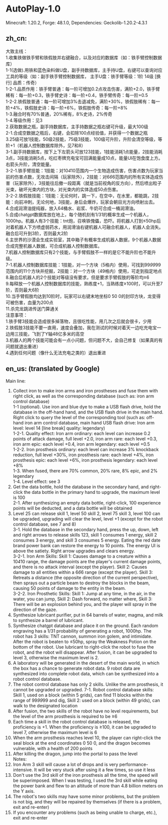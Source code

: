 # AutoPlay-1.0
Minecraft: 1.20.2, Forge: 48.1.0, Dependencies: Geckolib-1.20.2-4.3.1  
## zh_cn:  
大致主线：  
    1.收集铁做铁手臂和铁假肢并右键融合，以及对应的数据库（如：铁手臂控制数据库）  
    1-1(选做).用铁和蓝色染料做U盘，副手持数据库，主手持U盘，右键可以查询对应工具的等级（如：副手铁手臂控制数据库， 主手U盘：铁手臂等级：1阶 14级 [换行] 品质：传奇）  
    1-2-1.品质作用：铁手臂普通：每一阶可增加0.2点攻击伤害，满阶+2.0，铁手臂稀有：每一阶+0.3，铁手臂史诗：每一阶+0.4，铁手臂传奇：每一阶+0.5  
    1-2-2.铁假肢普通：每一阶可增加3%击退减免，满阶+30%，铁假肢稀有：每一阶+4%，铁假肢史诗：每一阶+6%，铁假肢传奇：每一阶+8%  
    1-3.融合时有70%普通，20%稀有，8%史诗，2%传奇  
    1-4.等级作用：见3  
    2.获取数据之瓶，副手持数据库，主手持数据之瓶右键可升级，最大100级  
    2-1.合成空数据之瓶后，右键，会扣除100点经验值，并获得一个数据之瓶  
    3.25级可放1技能，50级2技能，75级3技能，100级可升阶，升阶会清空等级，等阶+1（机器人控制数据库除外，见7和8）  
    3-1.副手持数据库，按下上下左箭头可放123技能，1技能消耗1点能量，2技能消耗3点，3技能消耗5点，吃红枣牌充电宝可回满能量成10点，能量UI在饱食度上方。右箭头升阶，清空能量。  
    3-2-1.铁手臂技能：1技能：对10*4*10范围内一个生物造成伤害，伤害点数为玩家当前的伤害点数，无攻击间隔（玩家除外），2技能：对6*6*6范围内的所有实体造成伤害（玩家除外），3技能往后撤一段距离（就是当前视角的反方向），然后喷出粒子光束，破坏光束内的方块，对光束内的实体造成50点伤害。  
    3-2-2.铁假肢技能：1技能：无论何时，跳一下，在空中，在水里，都能跳，2技能：向前冲刺，无论何地，3技能，身后会爆炸，玩家会朝目光方向喷射出去。  
    4.合成润滑油提纯器，放入64桶水、岩浆、牛奶可合成一桶润滑油。  
    5.合成chatgpt数据库放在地上，每个随机刻有1/31的概率生成一个机器人，1000hp。机器人有3个技能：tnt炮，召唤铁傀儡，恐吓。将机器人打到≤50hp后对着机器人下方喷虚弱药水，用润滑油右键机器人可融合机器人，机器人会消失。融合后可升到3阶，否则最大2阶  
    6.主世界的沙漠会生成实验室，其中箱子有概率生成机器人数据，9个机器人数据合成完整机器人数据，可合成机器人控制数据库。  
    7.机器人控制数据库只有2个技能，与手臂假肢不一样的是它不能升阶也不能升级。  
    7-1.机器人控制数据库技能：1技能，对一个方块（5格内）使用，可找到99*99*99范围内的11个方块并挖掘，2技能：对一个方块（49格内）使用，可走到指定地点  
    8.融合后机器人的2个技能对等级没有要求，但是要求手臂假肢的等阶均≥6  
    9.每释放一个机器人控制数据库的技能，熟练度+1，当熟练度≥100时，可以升至7阶，否则最大6阶  
    10.当手臂假肢均达到10阶时，玩家可以右键末地坐标0 50 0的封印方块，龙变得可被伤害，血量为200点  
    11.杀完龙跳进传送门算通关  
注意事项：  
    1.铁手臂3技能会造成很多掉落物，且很吃性能，用几次之后就会很卡，少用  
    2.铁假肢3技能不要一直用，速度会叠加，我在测试的时候对着天一边吃充电宝一边用三技能，飞到了Y轴48亿多米的高空  
    3.机器人的两个技能可能会有一点小问题，但问题不大，会自己修复（如果真的有问题就退出重进）  
    4.遇到任何问题（像什么无法充电之类的）退出重进  
## en_us: (translated by Google)    
Main line:  
1. Collect iron to make iron arms and iron prostheses and fuse them with right click, as well as the corresponding database (such as: iron arm control database)  
1-1 (optional). Use iron and blue dye to make a USB flash drive, hold the database in the off-hand hand, and the USB flash drive in the main hand. Right click to query the level of the corresponding tool (such as: off-hand iron arm control database, main hand USB flash drive: Iron arm level: level 14 [line break] quality: legendary)  
1-2-1. Quality effect: Iron arm ordinary: each level can increase 0.2 points of attack damage, full level +2.0, iron arm rare: each level +0.3, iron arm epic: each level +0.4, iron arm legendary: each level +0.5  
1-2-2. Iron prosthesis ordinary: each level can increase 3% knockback reduction, full level +30%, iron prosthesis rare: each level +4%, iron prosthesis epic: each level +6%, iron prosthesis legendary: each level +8%  
1-3. When fused, there are 70% common, 20% rare, 8% epic, and 2% legendary  
1-4. Level effect: see 3  
2. Get the data bottle, hold the database in the secondary hand, and right-click the data bottle in the primary hand to upgrade, the maximum level is 100  
2-1. After synthesizing an empty data bottle, right-click, 100 experience points will be deducted, and a data bottle will be obtained  
3. Level 25 can release skill 1, level 50 skill 2, level 75 skill 3, level 100 can be upgraded, upgrading will clear the level, level +1 (except for the robot control database, see 7 and 8)  
3-1. Hold the database in the secondary hand, press the up, down, left and right arrows to release skills 123, skill 1 consumes 1 energy, skill 2 consumes 3 energy, and skill 3 consumes 5 energy. Eating the red date brand power bank can restore the energy to 10 points. The energy UI is above the satiety. Right arrow upgrades and clears energy.  
3-2-1. Iron Arm Skills: Skill 1: Causes damage to a creature within a 10*4*10 range, the damage points are the player's current damage points, and there is no attack interval (except the player). Skill 2: Causes damage to all entities within a 6*6*6 range (except the player). Skill 3: Retreats a distance (the opposite direction of the current perspective), then sprays out a particle beam to destroy the blocks in the beam, causing 50 points of damage to the entity in the beam.  
3-2-2. Iron Prosthetic Skills: Skill 1: Jump at any time, in the air, in the water, you can jump, Skill 2: Dash forward, no matter where, Skill 3: There will be an explosion behind you, and the player will spray in the direction of the gaze.  
4. Synthesize lubricant purifier, put in 64 barrels of water, magma, and milk to synthesize a barrel of lubricant.  
5. Synthesize chatgpt database and place it on the ground. Each random engraving has a 1/31 probability of generating a robot, 1000hp. The robot has 3 skills: TNT cannon, summon iron golem, and intimidate. After the robot is beaten to ≤50hp, spray the Weakness Potion on the bottom of the robot. Use lubricant to right-click the robot to fuse the robot, and the robot will disappear. After fusion, it can be upgraded to level 3, otherwise the maximum level is 2.  
6. A laboratory will be generated in the desert of the main world, in which the box has a chance to generate robot data. 9 robot data are synthesized into complete robot data, which can be synthesized into a robot control database.   
7. The robot control database has only 2 skills. Unlike the arm prosthesis, it cannot be upgraded or upgraded. 7-1. Robot control database skills: Skill 1, used on a block (within 5 grids), can find 11 blocks within the range of 99*99*99 and dig, Skill 2: used on a block (within 49 grids), can walk to the designated location  
8. After fusion, the two skills of the robot have no level requirements, but the level of the arm prosthesis is required to be ≥6  
9. Each time a skill in the robot control database is released, the proficiency is +1. When the proficiency is ≥100, it can be upgraded to level 7, otherwise the maximum level is 6  
10. When the arm prosthesis reaches level 10, the player can right-click the seal block at the end coordinates 0 50 0, and the dragon becomes vulnerable, with a health of 200 points  
11. After killing the dragon, jump into the portal to pass the level  
Notes:  
1. Iron Arm 3 skill will cause a lot of drops and is very performance-intensive. It will be very stuck after using it a few times, so use it less  
2. Don't use the 3rd skill of the iron prosthesis all the time, the speed will be superimposed. When I was testing, I used the 3rd skill while eating the power bank and flew to an altitude of more than 4.8 billion meters on the Y axis.  
3. The robot's two skills may have some minor problems, but the problem is not big, and they will be repaired by themselves (if there is a problem, exit and re-enter)  
4. If you encounter any problems (such as being unable to charge, etc.), exit and re-enter  
